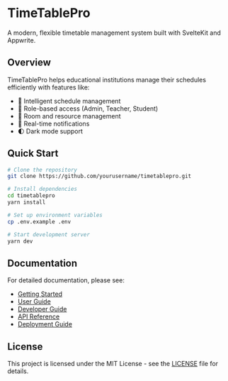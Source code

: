 # TimeTablePro

A modern, flexible timetable management system built with SvelteKit and Appwrite.

## Overview

TimeTablePro helps educational institutions manage their schedules efficiently with features like:

- 📅 Intelligent schedule management
- 👥 Role-based access (Admin, Teacher, Student)
- 🏢 Room and resource management
- 🔔 Real-time notifications
- 🌓 Dark mode support

## Quick Start

```bash
# Clone the repository
git clone https://github.com/yourusername/timetablepro.git

# Install dependencies
cd timetablepro
yarn install

# Set up environment variables
cp .env.example .env

# Start development server
yarn dev
```

## Documentation

For detailed documentation, please see:

- [Getting Started](docs/getting-started.md)
- [User Guide](docs/user-guide.md)
- [Developer Guide](docs/developer-guide.md)
- [API Reference](docs/api-reference.md)
- [Deployment Guide](docs/deployment.md)

## License

This project is licensed under the MIT License - see the [LICENSE](LICENSE) file for details.
